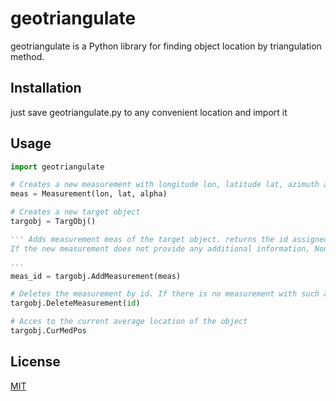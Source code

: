 # geotriangulate

geotriangulate is a Python library for finding object location by triangulation method.

## Installation

just save geotriangulate.py to any convenient location and import it

## Usage

```python
import geotriangulate

# Creates a new measurement with longitude lon, latitude lat, azimuth alpha
meas = Measurement(lon, lat, alpha)

# Creates a new target object
targobj = TargObj()

''' Adds measurement meas of the target object. returns the id assigned to the measurement. 
If the new measurement does not provide any additional information, None is returned

'''
meas_id = targobj.AddMeasurement(meas)

# Deletes the measurement by id. If there is no measurement with such an id, an error is thrown
targobj.DeleteMeasurement(id)

# Acces to the current average location of the object
targobj.CurMedPos

```


## License

[MIT](https://choosealicense.com/licenses/mit/)